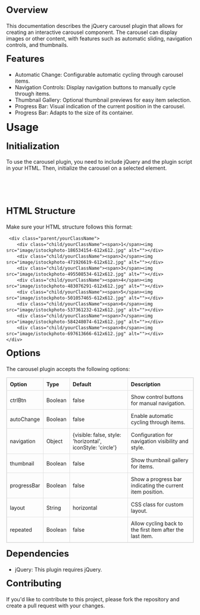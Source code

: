 <h2 style="margin-top:2px;font-size: 24px;">Overview</h2>
<p>This documentation describes the jQuery carousel plugin that allows for creating an interactive carousel component. The carousel can display images or other content, with features such as automatic sliding, navigation controls, and thumbnails.</p>
<h2 style="margin-top:12px;font-size: 24px;">Features</h2>
<ul tyle="margin-top:4px;">
    <li><span>Automatic Change:</span> Configurable automatic cycling through carousel items.</li>
    <li><span>Navigation Controls:</span> Display navigation buttons to manually cycle through items.</li>
    <li><span>Thumbnail Gallery:</span> Optional thumbnail previews for easy item selection.</li>
    <li><span>Progress Bar:</span> Visual indication of the current position in the carousel.</li>
    <li><span>Progress Bar:</span> Adapts to the size of its container.    </li>
</ul>
<h1 style="margin-top:12px;font-size: 28px;">Usage</h1>
<h2 style="margin-top:4px;font-size: 24px;">Initialization</h2>
<p>To use the carousel plugin, you need to include jQuery and the plugin script in your HTML. Then, initialize the carousel on a selected element.</p>
    <pre>
    <script src="https://code.jquery.com/jquery-3.6.0.min.js"></script>
    <script src="path/to/your/carousel.js"></script>
    <script src="path/to/your/carousel.css"></script>
  </pre>
    <script>
        $(document).ready(function() {
            $('#your-carousel-id').carousel({
                autoChange: true,
                ctrlBtn: true,
                navigation: {
                    visible: true,
                    style: 'horizontal',
                    iconStyle: 'circle'
                },
                thumbnail: true,
                progressBar: true
            });
        });
    </script>
<h2 style="margin-top:4px;font-size: 24px;">HTML Structure</h2>
<p>Make sure your HTML structure follows this format:</p>
   
     <div class="parent/yourClassName">
        <div class="child/yourClassName"><span>1</span><img src="image/istockphoto-186534154-612x612.jpg" alt=""></div>
        <div class="child/yourClassName"><span>2</span><img src="image/istockphoto-471926619-612x612.jpg" alt=""></div>
        <div class="child/yourClassName"><span>3</span><img src="image/istockphoto-495508534-612x612.jpg" alt=""></div>
        <div class="child/yourClassName"><span>4</span><img src="image/istockphoto-483076291-612x612.jpg" alt=""></div>
        <div class="child/yourClassName"><span>5</span><img src="image/istockphoto-501057465-612x612.jpg" alt=""></div>
        <div class="child/yourClassName"><span>6</span><img src="image/istockphoto-537361232-612x612.jpg" alt=""></div>
        <div class="child/yourClassName"><span>7</span><img src="image/istockphoto-584248074-612x612.jpg" alt=""></div>
        <div class="child/yourClassName"><span>8</span><img src="image/istockphoto-697613666-612x612.jpg" alt=""></div>
    </div> 
   

<h2 style="margin-top:4px;font-size: 24px;">Options</h2>
<p>The carousel plugin accepts the following options:</p>
<table style="width:100%; border-collapse:collapse; border:1px solid #ddd; text-align:left;">
    <thead>
      <tr>
        <th style="border:1px solid #ddd; padding:8px;">Option</th>
        <th style="border:1px solid #ddd; padding:8px;">Type</th>
        <th style="border:1px solid #ddd; padding:8px;">Default</th>
        <th style="border:1px solid #ddd; padding:8px;">Description</th>
      </tr>
    </thead>
    <tbody>
      <tr>
        <td style="border:1px solid #ddd; padding:8px;">ctrlBtn</td>
        <td style="border:1px solid #ddd; padding:8px;">Boolean</td>
        <td style="border:1px solid #ddd; padding:8px;">false</td>
        <td style="border:1px solid #ddd; padding:8px;">Show control buttons for manual navigation.</td>
      </tr>
      <tr>
        <td style="border:1px solid #ddd; padding:8px;">autoChange</td>
        <td style="border:1px solid #ddd; padding:8px;">Boolean</td>
        <td style="border:1px solid #ddd; padding:8px;">false</td>
        <td style="border:1px solid #ddd; padding:8px;">Enable automatic cycling through items.</td>
      </tr>
      <tr>
        <td style="border:1px solid #ddd; padding:8px;">navigation</td>
        <td style="border:1px solid #ddd; padding:8px;">Object</td>
        <td style="border:1px solid #ddd; padding:8px;">{visible: false, style: 'horizontal', iconStyle: 'circle'}</td>
        <td style="border:1px solid #ddd; padding:8px;">Configuration for navigation visibility and style.</td>
      </tr>
      <tr>
        <td style="border:1px solid #ddd; padding:8px;">thumbnail</td>
        <td style="border:1px solid #ddd; padding:8px;">Boolean</td>
        <td style="border:1px solid #ddd; padding:8px;">false</td>
        <td style="border:1px solid #ddd; padding:8px;">Show thumbnail gallery for items.</td>
      </tr>
      <tr>
        <td style="border:1px solid #ddd; padding:8px;">progressBar</td>
        <td style="border:1px solid #ddd; padding:8px;">Boolean</td>
        <td style="border:1px solid #ddd; padding:8px;">false</td>
        <td style="border:1px solid #ddd; padding:8px;">Show a progress bar indicating the current item position.</td>
      </tr>
      <tr>
        <td style="border:1px solid #ddd; padding:8px;">layout</td>
        <td style="border:1px solid #ddd; padding:8px;">String</td>
        <td style="border:1px solid #ddd; padding:8px;">horizontal</td>
        <td style="border:1px solid #ddd; padding:8px;">CSS class for custom layout.</td>
      </tr>
      <tr>
        <td style="border:1px solid #ddd; padding:8px;">repeated</td>
        <td style="border:1px solid #ddd; padding:8px;">Boolean</td>
        <td style="border:1px solid #ddd; padding:8px;">false</td>
        <td style="border:1px solid #ddd; padding:8px;">Allow cycling back to the first item after the last item.</td>
      </tr>
    </tbody>
  </table>  
<h2 style="margin-top:4px;font-size: 24px;">Dependencies</h2>
<ul>
    <li>jQuery: This plugin requires jQuery.</li>
</ul>
<h2 style="margin-top:4px;font-size: 24px;">Contributing</h2>
<p>If you'd like to contribute to this project, please fork the repository and create a pull request with your changes.</p>
